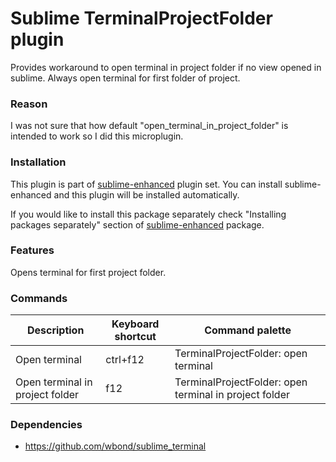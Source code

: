 # Sublime TerminalProjectFolder plugin

Provides workaround to open terminal in project folder if no view opened in
sublime. Always open terminal for first folder of project.


### Reason

I was not sure that how default "open_terminal_in_project_folder" is intended to
work so I did this microplugin.


### Installation

This plugin is part of [sublime-enhanced](http://github.com/shagabutdinov/sublime-enhanced)
plugin set. You can install sublime-enhanced and this plugin will be installed
automatically.

If you would like to install this package separately check "Installing packages
separately" section of [sublime-enhanced](http://github.com/shagabutdinov/sublime-enhanced)
package.


### Features

Opens terminal for first project folder.


### Commands

| Description                     | Keyboard shortcut | Command palette                                        |
|---------------------------------|-------------------|--------------------------------------------------------|
| Open terminal                   | ctrl+f12          | TerminalProjectFolder: open terminal                   |
| Open terminal in project folder | f12               | TerminalProjectFolder: open terminal in project folder |


### Dependencies

- https://github.com/wbond/sublime_terminal